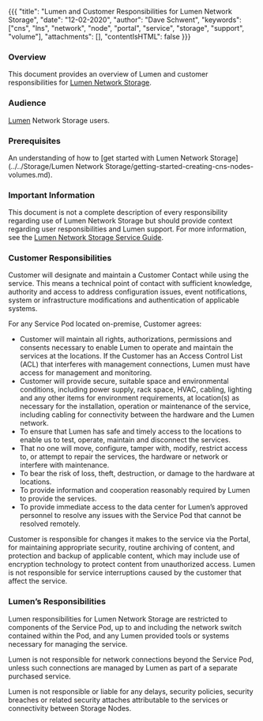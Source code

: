 {{{
  "title": "Lumen and Customer Responsibilities for Lumen Network Storage",
  "date": "12-02-2020",
  "author": "Dave Schwent",
  "keywords": ["cns", "lns", "network", "node", "portal", "service", "storage", "support", "volume"],
  "attachments": [],
  "contentIsHTML": false
}}}

### Overview

This document provides an overview of Lumen and customer responsibilities for [Lumen Network Storage](https://www.ctl.io/lumen-network-storage/).

### Audience

[Lumen](http://www.centurylink.com/) Network Storage users.

### Prerequisites

An understanding of how to [get started with Lumen Network Storage](../../Storage/Lumen Network Storage/getting-started-creating-cns-nodes-volumes.md).

### Important Information

This document is not a complete description of every responsibility regarding use of Lumen Network Storage but should provide context regarding user responsibilities and Lumen support. For more information, see the [Lumen Network Storage Service Guide](https://www.centurylink.com/asset/business/enterprise/service-guides/hosting/lumen-network-storage-service-guide.pdf).

### Customer Responsibilities

Customer will designate and maintain a Customer Contact while using the service. This means a technical point of contact with sufficient knowledge, authority and access to address configuration issues, event notifications, system or infrastructure modifications and authentication of applicable systems.

For any Service Pod located on-premise, Customer agrees:

* Customer will maintain all rights, authorizations, permissions and consents necessary to enable Lumen to operate and maintain the services at the locations.
If the Customer has an Access Control List (ACL) that interferes with management connections, Lumen must have access for management and monitoring.
* Customer will provide secure, suitable space and environmental conditions, including power supply, rack space, HVAC, cabling, lighting and any other items for environment requirements, at location(s) as necessary for the installation, operation or maintenance of the service, including cabling for connectivity between the hardware and the Lumen network.
* To ensure that Lumen has safe and timely access to the locations to enable us to test, operate, maintain and disconnect the services.
* That no one will move, configure, tamper with, modify, restrict access to, or attempt to repair the services, the hardware or network or interfere with maintenance.
* To bear the risk of loss, theft, destruction, or damage to the hardware at locations.
* To provide information and cooperation reasonably required by Lumen to provide the services.
* To provide immediate access to the data center for Lumen’s approved personnel to resolve any issues with the Service Pod that cannot be resolved remotely.


Customer is  responsible for changes it makes to the service via the Portal, for maintaining appropriate security, routine archiving of content, and protection and backup of applicable content, which may include use of encryption technology to protect content from unauthorized access. Lumen is not responsible for service interruptions caused by the customer that affect the service.

### Lumen’s Responsibilities

Lumen responsibilities for Lumen Network Storage are restricted to components of the Service Pod, up to and including the network switch contained within the Pod, and any Lumen provided tools or systems necessary for managing the service.

Lumen is not responsible for network connections beyond the Service Pod, unless such connections are managed by Lumen as part of a separate purchased service.

Lumen is not responsible or liable for any delays, security policies, security breaches or related security attaches attributable to the services or connectivity between Storage Nodes.
